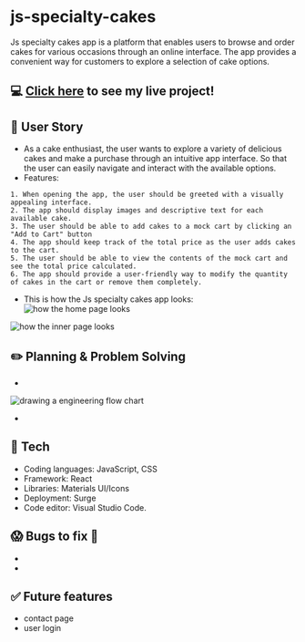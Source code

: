 # js-specialty-cakes
Js specialty cakes app is a platform that enables users to browse and order cakes for various occasions through an online interface. The app provides a convenient way for customers to explore a selection of cake options.
## :computer: [Click here](https://js-specialty-cakes.surge.sh) to see my live project!

## :page_facing_up: User Story
- As a cake enthusiast, the user wants to explore a variety of delicious cakes and make a purchase through an intuitive app interface. So that the user can easily navigate and interact with the available options.
- Features:
```
1. When opening the app, the user should be greeted with a visually appealing interface.
2. The app should display images and descriptive text for each available cake.
3. The user should be able to add cakes to a mock cart by clicking an "Add to Cart" button
4. The app should keep track of the total price as the user adds cakes to the cart.
5. The user should be able to view the contents of the mock cart and see the total price calculated.
6. The app should provide a user-friendly way to modify the quantity of cakes in the cart or remove them completely.
```

- This is how the Js specialty cakes app looks:
![how the home page looks]()

![how the inner page looks]()

## :pencil2: Planning & Problem Solving
- 

![drawing a engineering flow chart]()

- 

## :rocket: Tech 
- Coding languages: JavaScript, CSS
- Framework: React
- Libraries: Materials UI/Icons
- Deployment: Surge
- Code editor: Visual Studio Code.


## :scream: Bugs to fix :poop:
- 

- 

## :white_check_mark: Future features
- contact page
- user login